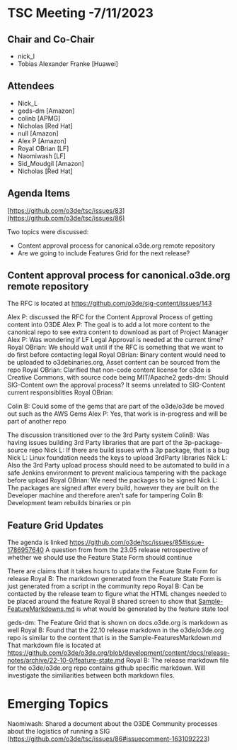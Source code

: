 # TSC Meeting -7/11/2023

## Chair and Co-Chair
* nick_l
* Tobias Alexander Franke [Huawei]

## Attendees
* Nick_L 
* geds-dm [Amazon]
* colinb [APMG]
* Nicholas [Red Hat]
* null [Amazon]
* Alex P [Amazon]
* Royal OBrian [LF]
* Naomiwash [LF]
* Sid_Moudgil [Amazon]
* Nicholas [Red Hat]


 ## Agenda Items
[https://github.com/o3de/tsc/issues/83](https://github.com/o3de/tsc/issues/86)

Two topics were discussed: 
* Content approval process for canonical.o3de.org remote repository
* Are we going to include Features Grid for the next release?

## Content approval process for canonical.o3de.org remote repository
The RFC is located at https://github.com/o3de/sig-content/issues/143

Alex P: discussed the RFC for the Content Approval Process of getting content into O3DE
Alex P: The goal is to add a lot more content to the canonical repo to see extra content to download as part of Project Manager
Alex P: Was wondering if LF Legal Approval is needed at the current time?
Royal OBrian: We should wait until if the RFC is something that we want to do first before contacting legal
Royal OBrian: Binary content would need to be uploaded to o3debinaries.org, Asset content can be sourced from the repo
Royal OBrian: Clarified that non-code content license for o3de is Creative Commons, with source code being MIT/Apache2
geds-dm: Should SIG-Content own the approval process? It seems unrelated to SIG-Content current responsiblities
Royal OBrian:

Colin B: Could some of the gems that are part of the o3de/o3de be moved out such as the AWS Gems
Alex P: Yes, that work is in-progress and will be part of another repo

The discussion transitioned over to the 3rd Party system
ColinB: Was having issues building 3rd Party libraries that are part of the 3p-package-source repo
Nick L: If there are build issues with a 3p package, that is a bug
Nick L: Linux foundation needs the keys to upload 3rdParty libraries
Nick L: Also the 3rd Party upload process should need to be automated to build in a safe Jenkins environment to prevent malicious tampering with the package before upload
Royal OBrian: We need the packages to be signed
Nick L: The packages are signed after every build, however they are built on the Developer machine and therefore aren't safe for tampering
Colin B: Development team rebuilds binaries or pin


## Feature Grid Updates
The agenda is linked https://github.com/o3de/tsc/issues/85#issue-1786957640
A question from from the 23.05 release retrospective of whether we should use the Feature State Form should continue 

There are claims that it takes hours to update the Feature State Form for release
Royal B: The markdown generated from the Feature State Form is just generated from a script in the community repo
Royal B: Can be contacted by the release team to figure what the HTML changes needed to be placed around the feature
Royal B shared screen to show that [Sample-FeatureMarkdowns.md](https://github.com/o3de/community/blob/main/features/Sample-FeatureMarkdown.md) is what would be generated by the feature state tool

geds-dm: The Feature Grid that is shown on docs.o3de.org is markdown as well
Royal B: Found that the 22.10 release markdown in the o3de/o3de.org repo is similar to the content that is in the Sample-FeaturesMarkdown.md
         That markdown file is located at https://github.com/o3de/o3de.org/blob/development/content/docs/release-notes/archive/22-10-0/feature-state.md
Royal B: The release markdown file for the o3de/o3de.org repo contains github specific markdown.
         Will investigate the similiarities between both markdown files.

# Emerging Topics

Naomiwash: Shared a document about the O3DE Community processes about the logistics of running a SIG (https://github.com/o3de/tsc/issues/86#issuecomment-1631092223)
